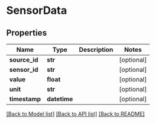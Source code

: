 # SensorData

## Properties
Name | Type | Description | Notes
------------ | ------------- | ------------- | -------------
**source_id** | **str** |  | [optional] 
**sensor_id** | **str** |  | [optional] 
**value** | **float** |  | [optional] 
**unit** | **str** |  | [optional] 
**timestamp** | **datetime** |  | [optional] 

[[Back to Model list]](../README.md#documentation-for-models) [[Back to API list]](../README.md#documentation-for-api-endpoints) [[Back to README]](../README.md)


